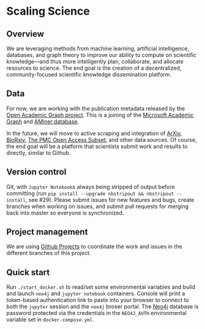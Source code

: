 # Scaling Science
## Overview
We are leveraging methods from machine learning, artificial intelligence, databases, and graph theory to improve our ability to compute on scientific knowledge—and thus more intelligently plan, collaborate, and allocate resources to science. The end goal is the creation of a decentralized, community-focused scientific knowledge dissemination platform.

## Data
For now, we are working with the publication metadata released by the [Open Academic Graph project](https://www.openacademic.ai/oag/). This is a joining of the [Microsoft Academic Graph](https://www.microsoft.com/en-us/research/project/microsoft-academic-graph/) and [AMiner database](https://aminer.org/).

In the future, we will move to active scraping and integration of [ArXiv](https://arxiv.org/), [BioRxiv](https://www.biorxiv.org/), [The PMC Open Access Subset](https://www.ncbi.nlm.nih.gov/pmc/tools/openftlist/), and other data sources. Of course, the end goal will be a platform that scientists submit work and results to directly, similar to Github. 

## Version control
Git, with `Jupyter Notebook`s always being stripped of output before committing (run `pip install --upgrade nbstripout && nbstripout --install`, see #29). Please submit issues for new features and bugs, create branches when working on issues, and submit pull requests for merging back into master so everyone is synchronized. 

## Project management
We are using [Github Projects](https://github.com/jameswweis/scaling-science/projects) to coordinate the work and issues in the different branches of this project. 


## Quick start

Run `./start_docker.sh` to read/set some environmental variables and build and launch `neo4j` and `jupyter notebook` containers. Console will print a token-based authentication link to paste into your browser to connect to both the `jupyter` session and the `neo4j` broser portal. The [Neo4j](https://neo4j.com/) database is password protected via the credentials in the `NEO4J_AUTH` environmental variable set in `docker-compose.yml`. 



